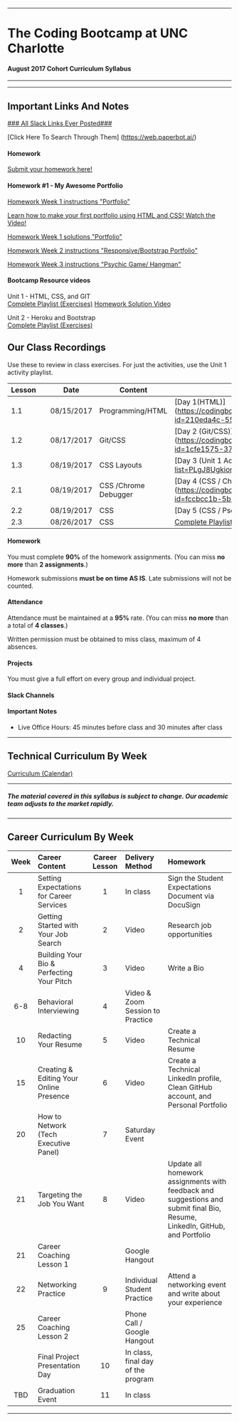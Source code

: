 -----------------------------------------
# The Coding Bootcamp at UNC Charlotte

#### August 2017 Cohort Curriculum Syllabus

-----------------------------------------

-----------------------------------------
## Important Links And Notes

[### All Slack Links Ever Posted###](https://web.paperbot.ai/)


[Click Here To Search Through Them] (https://web.paperbot.ai/)

#### Homework


[Submit your homework here!](http://bootcampspot-v2.com/)


#### Homework #1 - My Awesome Portfolio

[Homework Week 1 instructions "Portfolio"](http://unchar.bootcampcontent.com/The-Coding-Bootcamp/08-15-2017-UNC-Charlotte-Class-Repository-FSF/tree/master/01-html-git-css/02-Homework/Instructions)  

[Learn how to make your first portfolio using HTML and CSS! Watch the Video!](https://youtu.be/qMbCiVYQLCU)

 [Homework Week 1 solutions "Portfolio"](http://unchar.bootcampcontent.com/The-Coding-Bootcamp/08-15-2017-UNC-Charlotte-Class-Repository-FSF/tree/master/01-html-git-css/02-Homework/Solutions)   


[Homework Week 2 instructions "Responsive/Bootstrap Portfolio"](http://unchar.bootcampcontent.com/The-Coding-Bootcamp/08-15-2017-UNC-Charlotte-Class-Repository-FSF/tree/master/02-css-bootstrap/02-Homework) 


[Homework Week 3 instructions "Psychic Game/ Hangman"](http://unchar.bootcampcontent.com/The-Coding-Bootcamp/08-15-2017-UNC-Charlotte-Class-Repository-FSF/tree/master/03-javascript/02-Homework)   


<!--- [Homework Week 4 instructions "Crystal Collector / Star Wars RPG"](http://unchar.bootcampcontent.com/The-Coding-Bootcamp/05-2017-Class-Repository/blob/master/1-InClassExercises/04-jquery/02-Homework/Instructions/homework_instructions.md)   --->

<!--- [Homework Week 5 instructions "Basic / Advanced Trivia"](http://unchar.bootcampcontent.com/The-Coding-Bootcamp/05-2017-Class-Repository/blob/master/1-InClassExercises/05-timers/02-Homework/Instructions/homework-instructions.md)   --->

<!--- [Homework Week 6 instructions "Ajax / Giphy"](http://unchar.bootcampcontent.com/The-Coding-Bootcamp/05-2017-Class-Repository/blob/master/1-InClassExercises/06-ajax/02-Homework/Instructions/homework.md) --->

<!--- [Homework Week 7 instructions "Train Time / Mulitplayer Rock, Paper, Scissors"](http://unchar.bootcampcontent.com/The-Coding-Bootcamp/05-2017-Class-Repository/blob/master/1-InClassExercises/07-firebase/02-Homework/Instructions) --->

<!--- [Homework Week 10 instructions "LIRI App"](http://unchar.bootcampcontent.com/The-Coding-Bootcamp/05-2017-Class-Repository/blob/master/1-InClassExercises/10-nodejs/02-Homework/Instructions) --->

<!--- [Homework Week 11 instructions "Cloze Constructors"](http://unchar.bootcampcontent.com/The-Coding-Bootcamp/05-2017-Class-Repository/blob/master/1-InClassExercises/11-js-constructors/02-Homework/HomeworkInstructions.md) --->

<!--- [Homework Week 12 instructions "Bamazon"](http://unchar.bootcampcontent.com/The-Coding-Bootcamp/05-2017-Class-Repository/blob/master/1-InClassExercises/12-mysql/02-Homework/homework_instructions.md) --->

<!--- [Homework Week 13 instructions "Friend Finder"](http://unchar.bootcampcontent.com/The-Coding-Bootcamp/05-2017-Class-Repository/blob/master/1-InClassExercises/13-express/02-Homework/homework_instructions.md) --->


 #### Bootcamp Resource videos  

Unit 1 - HTML, CSS, and GIT  
[Complete Playlist (Exercises)](https://www.youtube.com/playlist?list=PLgJ8UgkiorClK-ZG5jYqbdgOD2DRHROkT) 
[Homework Solution Video](https://youtu.be/qMbCiVYQLCU)   

Unit 2 - Heroku and Bootstrap  
[Complete Playlist (Exercises)](https://www.youtube.com/playlist?list=PLgJ8UgkiorCkLBEm5V0IzuhjdWBeKvrOC)  
<!---[Homework Solution Video #1](https://youtu.be/jF0kIhpX6tk)   --->

<!--- Unit 3 - Intro to JavaScript  
[Complete Playlist (Exercises)](https://www.youtube.com/playlist?list=PLgJ8UgkiorCmEChEWfh7sxPvQwYAx3Kt0)  
[Homework Solution Video](https://youtu.be/cgdmOR15cn4)   --->

<!--- Unit 4 - Intro to jQuery  
[Complete Playlist (Exercises)](https://www.youtube.com/playlist?list=PLgJ8UgkiorCn05TQ1Ui8_lTnhizYcEFX7)  
[Homework Solution Video](https://youtu.be/ki36iUBbCDY)   --->

<!--- Unit 5 - Timers, Review, and Trivia  
[Complete Playlist (Exercises)](https://www.youtube.com/playlist?list=PLgJ8UgkiorCncwPdhG7Z7A2HOAKcnmIQr)  
[Homework Solution Video - Basic Trivia](https://youtu.be/3eWhkc_u5rE)  
[Homework Solution Video - Advanced Trivia](https://youtu.be/KndV7UxLpnk)   --->

<!--- Unit 6 - Intro to APIs and AJAX  
[Complete Playlist (Exercises)](https://www.youtube.com/playlist?list=PLgJ8UgkiorCmRwLl7YKfFxmNySuAhNdmC)  
[Homework Solution Video](https://www.youtube.com/watch?v=V67yKAonLa4) --->

<!--- Unit 7 - Intro to Local Storage and Firebase  
[Complete Playlist (Exercises)](https://www.youtube.com/playlist?list=PLgJ8UgkiorCkg74BLGZkgtJsRDQX51YbU)  
[Homework Solution Video](https://www.youtube.com/watch?v=Dz5iKzwHi0k&index=9)   --->

<!--- Unit 9 - API Project Week 2 + Interview/Debug  
[Complete Playlist (Exercises)](https://www.youtube.com/playlist?list=PLgJ8UgkiorClkfaUS1W52Sr7-TqlOEDYU)   --->

<!--- Unit 10 - Intro to Node.JS  
[Complete Playlist (Exercises)](https://www.youtube.com/playlist?list=PLgJ8UgkiorCnevQjLViL_kxpU30eIJFu7)  
[Homework Solution Video](https://www.youtube.com/watch?v=1-k08YfQbec&list=PLgJ8UgkiorClJwRrLq8f9QuzgTflJoeH2&index=9) --->

<!--- Unit 11 - Constructors  
[Complete Playlist (Exercises)](https://www.youtube.com/playlist?list=PLgJ8UgkiorClIZdJL_PasNdUR0yWjBCBP)   --->

<!--- Unit 12 - MySQL  
[Complete Playlist (Exercises)](https://www.youtube.com/playlist?list=PLgJ8UgkiorCncqIRVifiwiP7VoMpcCq0V)   --->

<!--- Unit 13 - Express  
[Complete Playlist (Exercises)](https://www.youtube.com/playlist?list=PLgJ8UgkiorCmI_wKKVt5FlkTG63sQF6rr)   --->

## Our Class Recordings
Use these to review in class exercises.  For just the activities, use the Unit 1 activity playlist.


| Lesson |     |  Date      | Content               | Class Videos   / Activity Only Playlist                                 |
| ------ | --- | ---------- | --------------------- | ----------------------------------------------------------------------- |
| 1.1    |     | 08/15/2017 | Programming/HTML      | [Day 1(HTML)] (https://codingbootcamp.hosted.panopto.com/Panopto/Pages/Viewer.aspx?id=210eda4c-551d-4b24-8606-35e30ee09051)                       
| 1.2    |     | 08/17/2017 | Git/CSS               | [Day 2 (Git/CSS)] (https://codingbootcamp.hosted.panopto.com/Panopto/Pages/Viewer.aspx?id=1cfe1575-3779-44a7-a9a4-9793bf8db3bd)                           
| 1.3    |     | 08/19/2017 | CSS Layouts           | [Day 3 (Unit 1 Activity Playlist)] (https://www.youtube.com/playlist?list=PLgJ8UgkiorClK-ZG5jYqbdgOD2DRHROkT)
| 2.1    |     | 08/19/2017 | CSS /Chrome Debugger  | [Day 4 (CSS / Chrome Debugger)]  (https://codingbootcamp.hosted.panopto.com/Panopto/Pages/Viewer.aspx?id=fccbcc1b-5b2f-4bfc-9cba-a179075d0a77) 
| 2.2    |     | 08/19/2017 | CSS   | [Day 5 (CSS / Pseudo Selectors / Typography)]  
| 2.3    |     | 08/26/2017 | CSS   | [Complete Playlist (Exercises)](https://www.youtube.com/playlist?list=PLgJ8UgkiorCkLBEm5V0IzuhjdWBeKvrOC) - Unit 2 Wrap Up

#### Homework

You must complete **90%** of the homework assignments. (You can miss **no more** than **2 assignments**.)

Homework submissions **must be on time AS IS**. Late submissions will not be counted.

#### Attendance

Attendance must be maintained at a **95%** rate. (You can miss **no more** than a total of **4 classes**.)

Written permission must be obtained to miss class, maximum of 4 absences.

#### Projects

You must give a full effort on every group and individual project.  



#### Slack Channels

#### Important Notes
* Live Office Hours: 45 minutes before class and 30 minutes after class

-----------------------------------------
## Technical Curriculum By Week

[Curriculum (Calendar)](https://docs.google.com/spreadsheets/d/18_WR7Yr47jLxm4cIwHRL1iy3v0TBMm37OvIlZvT3r9k/edit?userstoinvite=patrickdennishoward@gmail.com&ts=59983a5d&actionButton=1#gid=0)

<!---| Lesson | Ins |    Date (M/W)     |    Date (T/Th)     | Coding Content                                              |
| ------ | --- | ----------------- | ------------------ | ----------------------------------------------------------- |
| 1.1    |     | Mon, May 15, 2017 | Tue, May 16, 2017  | Intro to Program / Intro to HTML                        
| 1.2    |     | Wed, May 17, 2017 | Thu, May 18, 2017  | Intro to Git / Intro to CSS                             
| 1.3    |  K  | Sat, May 20, 2017 | Sat, May 20, 2017  | Intro to CSS Layouts                                    
| 2.1    |     | Mon, May 22, 2017 | Tue, May 23, 2017  | Going Live with GitHub Pages                            
| 2.2    |     | Wed, May 24, 2017 | Thu, May 25, 2017  | External CSS Styles                                     
|        |     | Sat, May 27, 2017 | Sat, May 27, 2017  | Memorial Day Holiday                                    
|        |     | Mon, May 29, 2017 | Tue, May 30, 2017  | Memorial Day Holiday/Extra Help Day                     
|        |     | Wed, May 31, 2017 | Thu, Jun 1, 2017   | Extra Help Day                                          
| 2.3    |     | Sat, Jun 3, 2017  | Sat, Jun 3, 2017   | Introduction to Bootstrap                               
| 3.1    |     | Mon, Jun 5, 2017  | Tue, Jun 6, 2017   | Intro to Javascript (Variables Arrays Alerts)           
| 3.2    |     | Wed, Jun 7, 2017  | Thu, Jun 8, 2017   | JavaScript Cont (Conditionals For-Loops)                
| 3.3    |  K  | Sat, Jun 10, 2017 | Sat, Jun 10, 2017  | JavaScript Cont (Functions Objects)                     
| 4.1    |     | Mon, Jun 12, 2017 | Tue, Jun 13, 2017  | Intro to jQuery                                         
| 4.2    |     | Wed, Jun 14, 2017 | Thu, Jun 15, 2017  | DOM Manipulation with jQuery                            
| 4.3    |  T  | Sat, Jun 17, 2017 | Sat, Jun 17, 2017  | jQuery Calculator Build                                 
| 5.1    |     | Mon, Jun 19, 2017 | Tue, Jun 20, 2017  | JavaScript Review Day                                   
| 5.2    | K/K | Wed, Jun 21, 2017 | Thu, Jun 22, 2017  | JavaScript / jQuery Timers                              
| 5.3    |  K  | Sat, Jun 24, 2017 | Sat, Jun 24, 2017  | Interview Blitz                                         
| 6.1    | K/T | Mon, Jun 26, 2017 | Tue, Jun 27, 2017  | Intro to APIs and AJAX                                  
| 6.2    | T/T | Wed, Jun 28, 2017 | Thu, Jun 29, 2017  | Advanced AJAX                                           
|        |     | Sat, Jul 1, 2017  | Sat, Jul 1, 2017   | Independence Day Holiday                                
|        |     | Mon, Jul 3, 2017  | Tue, Jul 4, 2017   | Independence Day Holiday                                
| 6.3    |     | Wed, Jul 5, 2017  | Thu, Jul 6, 2017   | New York Times Real World App Development               
| 7.1    |  T  | Sat, Jul 8, 2017  | Sat, Jul 8, 2017   | Client Side Storage with Local Storage                  
| 7.2    |     | Mon, Jul 10, 2017 | Tue, Jul 11, 2017  | Intro to Firebase                                       
| 7.3    |     | Wed, Jul 12, 2017 | Thu, Jul 13, 2017  | Firebase Application Building / Group Projects Announced
| 8.1    |  K  | Sat, Jul 15, 2017 | Sat, Jul 15, 2017  | Intro to Project #1 / Project Work                      
| 8.2    |     | Mon, Jul 17, 2017 | Tue, Jul 18, 2017  | Project Work                                             
| 8.3    |     | Wed, Jul 19, 2017 | Thu, Jul 20, 2017  | Interview Questions / Project Work                       
| 9.1    |  T  | Sat, Jul 22, 2017 | Sat, Jul 22, 2017  | Interview Questions / Project Work                       
| 9.2    |     | Mon, Jul 24, 2017 | Tue, Jul 25, 2017  | Project Presentations #1                                  
| 10.1   |     | Wed, Jul 26, 2017 | Thu, Jul 27, 2017  | Intro to Node.js                                                       
| 10.2   |  K  | Sat, Jul 29, 2017 | Sat, Jul 29, 2017  | Reading and Writing Files with Node                            
| 10.3   |     | Mon, Jul 31, 2017 | Tue, Aug 1, 2017   | NPM Packages                                               
| 11.1   |     | Wed, Aug 2, 2017  | Thu, Aug 3, 2017   | JavaScript Constructors Pt I                               
| 11.2   |  T  | Sat, Aug 5, 2017  | Sat, Aug 5, 2017   | JavaScript Constructors Pt II                                              
| 11.3   |     | Mon, Aug 7, 2017  | Tue, Aug 8, 2017   | JavaScript Callbacks                                                        
| 12.1   |     | Wed, Aug 9, 2017  | Thu, Aug 10, 2017  | Introduction to MySQL                                              
| 12.2   |  K  | Sat, Aug 12, 2017 | Sat, Aug 12, 2017  | Node - MySQL Integration                                            
| 12.3   |     | Mon, Aug 14, 2017 | Tue, Aug 15, 2017  | Massive MySQL Data Project                                             
| 13.1   |     | Wed, Aug 16, 2017 | Thu, Aug 17, 2017  | Intro to Node Web Servers                                                
| 13.2   |  T  | Sat, Aug 19, 2017 | Sat, Aug 19, 2017  | Intro to Express Servers                                                
| 13.3   |     | Mon, Aug 21, 2017 | Tue, Aug 22, 2017  | Hot Restaurant - Backend Application                                   
| 14.1   |     | Wed, Aug 23, 2017 | Thu, Aug 24, 2017  | Intro to Handlebars                                                                
| 14.2   |  K  | Sat, Aug 26, 2017 | Sat, Aug 26, 2017  | Express.js + Handlebars.js + MySQL                                
| 14.3   |     | Mon, Aug 28, 2017 | Tue, Aug 29, 2017  | Intro to ORMs                                                                       
|        |     | Wed, Aug 30, 2017 | Thu, Aug 31, 2017  | Whiteboarding Day                                           
| 15.1   |  T  | Sat, Sep 2, 2017  | Sat, Sep 2, 2017   | Sequelize ORM                                                   
|        |     | Mon, Sep 4, 2017  | Tue, Sep 5, 2017   | Labor Day Holiday                                           
|        |     | Wed, Sep 6, 2017  | Thu, Sep 7, 2017   | Labor Day Holiday/Extra Help Day                                
| 15.2   |     | Sat, Sep 9, 2017  | Sat, Sep 9, 2017   | Sequelize Associations                                                         
| 15.3   |     | Mon, Sep 11, 2017 | Tue, Sep 12, 2017  | Sequelize Relationship and Migrations / Intro to Project #2          
| 16.1   |     | Wed, Sep 13, 2017 | Thu, Sep 14, 2017  | Project Work                                                                       
| 16.2   |  K  | Sat, Sep 16, 2017 | Sat, Sep 16, 2017  | Testing / Project Work                                                            
| 16.3   |     | Mon, Sep 18, 2017 | Tue, Sep 19, 2017  | Testing / Project Work                                               
| 17.1   |     | Wed, Sep 20, 2017 | Thu, Sep 21, 2017  | SEO / Project Work                                                   
| 17.2   |  T  | Sat, Sep 23, 2017 | Sat, Sep 23, 2017  | Project Work                                                     
| 17.3   |     | Mon, Sep 25, 2017 | Tue, Sep 26, 2017  | Project Presentations                                                             
| 18.1   |     | Wed, Sep 27, 2017 | Thu, Sep 28, 2017  | Intro to MongoDB                                                   
| 18.2   |  K  | Sat, Sep 30, 2017 | Sat, Sep 30, 2017  | Web Scraping / MongoDB                                         
| 18.3   |     | Mon, Oct 2, 2017  | Tue, Oct 3, 2017   | Mongoose ORM                                                         
| 19.1   |     | Wed, Oct 4, 2017  | Thu, Oct 5, 2017   | Intro to React                                             
| 19.2   |  T  | Sat, Oct 7, 2017  | Sat, Oct 7, 2017   | React States and Props                                       
| 19.3   |     | Mon, Oct 9, 2017  | Tue, Oct 10, 2017  | MERN Stack (Mongo Express React Node)                                
| 20.1   |     | Wed, Oct 11, 2017 | Thu, Oct 12, 2017  | Intro to C#                                                                         
| 20.2   |  K  | Sat, Oct 14, 2017 | Sat, Oct 14, 2017  | Intro to .NET / ASP                                         
| 20.3   |     | Mon, Oct 16, 2017 | Tue, Oct 17, 2017  | .NET / ASP Development                                           
| 21.1   |     | Wed, Oct 18, 2017 | Thu, Oct 19, 2017  | Review / Intro to Project #3                                        
| 21.2   |  T  | Sat, Oct 21, 2017 | Sat, Oct 21, 2017  | Search & Sort Algorithms / Project Work                                   
| 21.3   |     | Mon, Oct 23, 2017 | Tue, Oct 24, 2017  | Intro to Data Structures / Project Work                                 
| 22.1   |     | Wed, Oct 25, 2017 | Thu, Oct 26, 2017  | Java / Project Work                                            
| 22.2   |  K  | Sat, Oct 28, 2017 | Sat, Oct 28, 2017  | Python / Project work                                            
| 22.3   |     | Mon, Oct 30, 2017 | Tue, Oct 31, 2017  | Project Work                                                       
| 23.1   |     | Wed, Nov 1, 2017  | Thu, Nov 2, 2017   | Project Work                                                                     
| 23.2   |  T  | Sat, Nov 4, 2017  | Sat, Nov 4, 2017   | Project Work                                                                     
| 23.3   |     | Mon, Nov 6, 2017  | Tue, Nov 7, 2017   | Project Work                                                                     
| 24.1   |     | Wed, Nov 8, 2017  | Thu, Nov 9, 2017   | Project Work                                                                     
|        |     | Sat, Nov 11, 2017 | Sat, Nov 11, 2017  | Final Project Presentations                       

				Demo Day (TBD)	 --->
					

-----------------------------------------


##### The material covered in this syllabus is subject to change. Our academic team adjusts to the market rapidly.

-----------------------------------------
## Career Curriculum By Week

| Week  | Career Content | Career Lesson | Delivery Method | Homework |
| :---: | :--------------| :------------:| :-------------- |:---------| 
| 1   | Setting Expectations for Career Services  | 1  | In class                           | Sign the Student Expectations Document via DocuSign                                                                          |
| 2   | Getting Started with Your Job Search      | 2  | Video                              | Research job opportunities                                                                                                   |
| 4   | Building Your Bio & Perfecting Your Pitch | 3  | Video                              | Write a Bio                                                                                                                  |
| 6-8 | Behavioral Interviewing                   | 4  | Video & Zoom Session to Practice   |                                                                                                                              |
| 10  | Redacting Your Resume                     | 5  | Video                              | Create a Technical Resume                                                                                                    |
| 15  | Creating & Editing Your Online Presence   | 6  | Video                              | Create a Technical LinkedIn profile, Clean GitHub account, and Personal Portfolio                                            |
| 20  | How to Network (Tech Executive Panel)     | 7  | Saturday Event                     |                                                                                                                              |
| 21  | Targeting the Job You Want                | 8  | Video                              | Update all homework assignments with feedback and suggestions and submit final Bio, Resume, LinkedIn, GitHub, and Portfolio  |
| 21  | Career Coaching Lesson 1                  |    | Google Hangout                     |                                                                                                                              |
| 22  | Networking Practice                       | 9  | Individual Student Practice        | Attend a networking event and write about your experience                                                                    |
| 25  | Career Coaching Lesson 2                  |    | Phone Call / Google Hangout        |                                                                                                                              |
|     | Final Project Presentation Day            | 10 | In class, final day of the program |                                                                                                                              | 
| TBD | Graduation Event                          | 11 | In class                           |                                                                                                                              | 

---------------------------------------------------